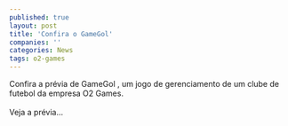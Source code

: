 ```yaml
---
published: true
layout: post
title: 'Confira o GameGol'
companies: ''
categories: News
tags: o2-games
---
```

Confira a pr&eacute;via de GameGol
, um jogo de gerenciamento de um clube de futebol da empresa O2 Games.<br /><br />Veja a pr&eacute;via...


